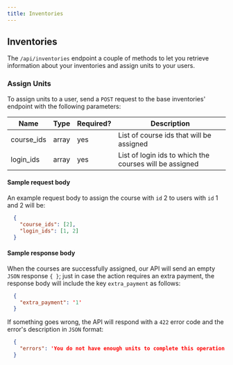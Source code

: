 ```yaml
---
title: Inventories
---
```


## Inventories

The `/api/inventories` endpoint a couple of methods to let you retrieve information about your inventories and assign units to your users.

### Assign Units

To assign units to a user, send a `POST` request to the base inventories' endpoint with the following parameters:

| Name        | Type   | Required? | Description                                              |
|-------------|--------|-----------|----------------------------------------------------------|
| course_ids  | array  | yes       | List of course ids that will be assigned                 |
| login_ids   | array  | yes       | List of login ids to which the courses will be assigned  |

#### Sample request body

An example request body to assign the course with `id` 2 to users with `id` 1 and 2 will be:

~~~json
  {
    "course_ids": [2],
    "login_ids": [1, 2]
  }
~~~

#### Sample response body

When the courses are successfully assigned, our API will send an empty `JSON` response `{ }`; just in case the action requires an extra payment, the response body will include the key `extra_payment` as follows:

~~~json
  {
    "extra_payment": '1'
  }
~~~

If something goes wrong, the API will respond with a `422` error code and the error's description in `JSON` format:

~~~json
  {
    "errors": 'You do not have enough units to complete this operation'
  }
~~~
